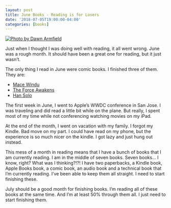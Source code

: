 ```yaml
---
layout: post
title: June Books - Reading is for Losers
date: '2018-07-05T19:00:00-04:00'
categories: [books]
---
```


[![Photo by Dawn Armfield](https://images.unsplash.com/photo-1455747634646-0ef67dfca23f?ixlib=rb-0.3.5&ixid=eyJhcHBfaWQiOjEyMDd9&s=c9a064c2be37cdedc05ded41c09293c7&auto=format&fit=crop&w=1567&q=80 "Photo by Dawn Armfield")](https://unsplash.com/photos/28v9cq7ytNU)

Just when I thought I was doing well with reading, it all went wrong. June was a rough month. It should have been a great one for reading, but it just wasn’t. 

The only thing I read in June were comic books. I finished three of them. They are:

- [Mace Windu](https://www.goodreads.com/book/show/35605160-mace-windu)
- [The Force Awakens](https://www.goodreads.com/book/show/29775749-the-force-awakens)
- [Han Solo](https://www.goodreads.com/book/show/30621521-han-solo)

The first week in June, I went to Apple’s WWDC conference in San Jose. I was traveling and did read a little bit while on the plane. But really, I spent most of my time while not conferencing watching movies on my iPad. 

At the end of the month, I went on vacation with my family. I forgot my Kindle. Bad move on my part. I could have read on my phone, but the experience is so much nicer on the kindle. I got lazy and just hung out instead.

This mess of a month in reading means that I have a bunch of books that I am currently reading. I am in the middle of seven books. Seven books… I know, right? What was I thinking?!?! I have two paperbacks, a Kindle book, Apple Books book, a comic book, an audio book and a technical book that I’m currently reading. I’ve been able to keep them all straight. I need to start finishing these. 

July should be a good month for finishing books. I’m reading all of these books at the same time. And I’m at least 50% through them all. I just need to start finishing them. 